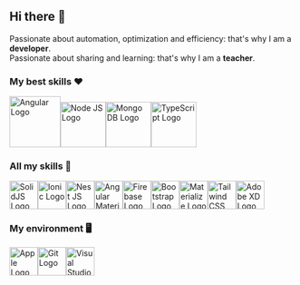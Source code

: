 ## Hi there 👋

Passionate about automation, optimization and efficiency: 
that's why I am a **developer**.
<br/>
Passionate about sharing and learning:
that's why I am a **teacher**.

### My best skills ❤️

<img src="https://user-images.githubusercontent.com/39988518/138675903-08a076cc-21f3-4585-b7bc-a1ef9305fdbb.png" alt="Angular Logo" width="90" height="90" title="Angular"><img src="https://user-images.githubusercontent.com/39988518/138675919-f1358215-f77f-44a0-81a6-4849871e887d.png" alt="Node JS Logo" width="80" height="80" title="Node JS"><img src="https://user-images.githubusercontent.com/39988518/138675929-83193f43-0f6a-4230-9875-44b1d3fea524.png" alt="Mongo DB Logo" width="80" height="80" title="MongoDB"><img src="https://user-images.githubusercontent.com/39988518/143005072-60c4e2b6-1b2c-4ac8-8404-45026c30614c.png" alt="TypeScript Logo" width="80" height="80" title="TypeScript">

### All my skills 🚀

<img src="https://user-images.githubusercontent.com/39988518/155844372-d521c37a-60f9-446d-8ea0-36cbf48eb7ad.jpg" alt="SolidJS Logo" width="50" height="50" title="SolidJS"><img src="https://user-images.githubusercontent.com/39988518/138676778-21521e15-2560-44b6-8905-05b5e22dba39.png" alt="Ionic Logo" width="50" height="50" title="Ionic"><img src="https://user-images.githubusercontent.com/39988518/138677002-d6bae22c-1fc5-4e2b-80a9-727d7a9c52c2.png" alt="Nest JS Logo" width="50" height="50" title="Nest JS"><img src="https://user-images.githubusercontent.com/39988518/138677320-1bc1e2f6-6945-4f05-bc4d-43db0f351b23.png" alt="Angular Material Logo" width="50" height="50" title="Angular Material"><img src="https://user-images.githubusercontent.com/39988518/138677610-097f49e8-534b-4d02-9841-4ed7205fffbe.png" alt="Firebase Logo" width="50" height="50" title="Firebase"><img src="https://user-images.githubusercontent.com/39988518/138677430-8df144e2-dd3a-44b4-b65d-a55d09128632.png" alt="Bootstrap Logo" width="50" height="50" title="Bootstrap"><img src="https://user-images.githubusercontent.com/39988518/138677804-0f3a52ea-05d8-46f5-9d65-19e1c23b007c.png" alt="Materialize Logo" width="50" height="50" title="Materialize"><img src="https://user-images.githubusercontent.com/39988518/138677832-96115e32-b7d6-4d76-bac6-e552672f23fb.jpg" alt="Tailwind CSS Logo" width="50" height="50" title="Tailwind CSS"><img src="https://user-images.githubusercontent.com/39988518/138678498-f24d515a-145a-43fc-9a16-43bf92dc836b.png" alt="Adobe XD Logo" width="50" height="50" title="Adobe XD">

### My environment 🖥️
<img src="https://user-images.githubusercontent.com/39988518/138678289-e9a7dc03-4ce3-46d5-a459-193fa9d450fa.png" alt="Apple Logo" width="50" height="50" title="Apple"><img src="https://user-images.githubusercontent.com/39988518/138677722-7e01e30c-1a93-4b8a-874d-2f9433686169.png" alt="Git Logo" width="50" height="50" title="Git"><img src="https://user-images.githubusercontent.com/39988518/138678426-3a050c4d-af63-42c7-8032-bf7441a93cd3.png" alt="Visual Studio Code Logo" width="50" height="50" title="Visual Studio Code">
